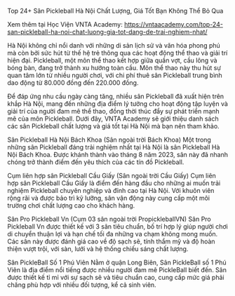 Top 24+ Sân Pickleball Hà Nội Chất Lượng, Giá Tốt Bạn Không Thể Bỏ Qua

Xem thêm tại Học Viện VNTA Academy: https://vntaacademy.com/top-24-san-pickleball-ha-noi-chat-luong-gia-tot-dang-de-trai-nghiem-nhat/

Hà Nội không chỉ nổi danh với những di sản lịch sử và văn hóa phong phú mà còn bởi sức hút từ thế hệ trẻ thông qua các hoạt động thể thao và giải trí hiện đại. Pickleball, một môn thể thao kết hợp giữa quần vợt, cầu lông và bóng bàn, đang trở thành xu hướng toàn cầu. Môn thể thao này thu hút sự quan tâm lớn từ nhiều người chơi, với chi phí thuê sân Pickleball trung bình dao động từ 80.000 đồng đến 220.000 đồng.

Để đáp ứng nhu cầu ngày càng tăng, nhiều sân Pickleball đã xuất hiện trên khắp Hà Nội, mang đến những địa điểm lý tưởng cho hoạt động tập luyện và giải trí của người đam mê thể thao, đồng thời thúc đẩy sự phát triển mạnh mẽ của môn Pickleball. Dưới đây, VNTA Academy sẽ giới thiệu danh sách các sân Pickleball chất lượng và giá tốt tại Hà Nội mà bạn nên tham khảo.

Sân Pickleball Hà Nội Bách Khoa (Sân ngoài trời Bách Khoa)
Một trong những sân Pickleball đáng trải nghiệm nhất tại Hà Nội là sân Pickleball Hà Nội Bách Khoa. Được khánh thành vào tháng 8 năm 2023, sân này đã nhanh chóng trở thành điểm đến yêu thích của các tín đồ Pickleball.

Cụm liên hợp sân Pickleball Cầu Giấy (Sân ngoài trời Cầu Giấy)
Cụm liên hợp sân Pickleball Cầu Giấy là điểm đến hàng đầu cho những ai muốn trải nghiệm Pickleball chuyên nghiệp và đỉnh cao tại Hà Nội. Với khuôn viên rộng rãi và được bảo trì kỹ lưỡng, sân vận động này cung cấp một môi trường chơi chất lượng cao cho khách hàng.

Sân Pro Pickleball Vn (Cụm 03 sân ngoài trời PropickleballVN)
Sân Pro Pickleball Vn được thiết kế với 3 sân tiêu chuẩn, bố trí hợp lý giúp người chơi di chuyển thuận lợi và hạn chế tối đa những va chạm không mong muốn. Các sân này được đánh giá cao về độ sạch sẽ, tính thẩm mỹ và độ hoàn thiện vượt trội, với sàn, lưới và hệ thống chiếu sáng chất lượng.

Sân PickleBall Số 1 Phú Viên
Nằm ở quận Long Biên, Sân PickleBall số 1 Phú Viên là địa điểm nổi tiếng được nhiều người đam mê PickleBall biết đến. Sân được thiết kế tỉ mỉ với sự sạch sẽ và tiêu chuẩn cao, cung cấp mức giá phải chăng phù hợp với nhiều đối tượng, kể cả sinh viên.
